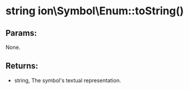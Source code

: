 # string ion\Symbol\Enum::toString()








## Params:

None.

## Returns:

* string, The symbol's textual representation.


